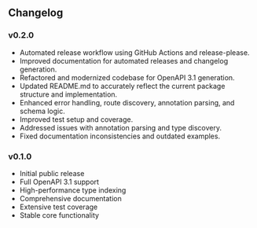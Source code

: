## Changelog

### v0.2.0

-   Automated release workflow using GitHub Actions and release-please.
-   Improved documentation for automated releases and changelog generation.
-   Refactored and modernized codebase for OpenAPI 3.1 generation.
-   Updated README.md to accurately reflect the current package structure and implementation.
-   Enhanced error handling, route discovery, annotation parsing, and schema logic.
-   Improved test setup and coverage.
-   Addressed issues with annotation parsing and type discovery.
-   Fixed documentation inconsistencies and outdated examples.

### v0.1.0

-   Initial public release
-   Full OpenAPI 3.1 support
-   High-performance type indexing
-   Comprehensive documentation
-   Extensive test coverage
-   Stable core functionality
